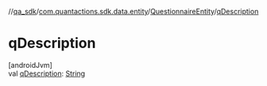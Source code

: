 //[qa_sdk](../../../index.md)/[com.quantactions.sdk.data.entity](../index.md)/[QuestionnaireEntity](index.md)/[qDescription](q-description.md)

# qDescription

[androidJvm]\
val [qDescription](q-description.md): [String](https://kotlinlang.org/api/latest/jvm/stdlib/kotlin/-string/index.html)
